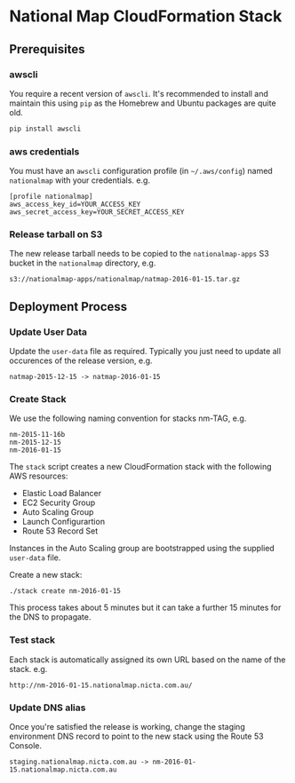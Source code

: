 # National Map CloudFormation Stack

## Prerequisites

### awscli

You require a recent version of `awscli`. It's recommended to install and maintain this using `pip` as the Homebrew and Ubuntu packages are quite old.

```sh
pip install awscli
```

### aws credentials

You must have an `awscli` configuration profile (in `~/.aws/config`) named `nationalmap` with your credentials. e.g.

```
[profile nationalmap]
aws_access_key_id=YOUR_ACCESS_KEY
aws_secret_access_key=YOUR_SECRET_ACCESS_KEY
```

### Release tarball on S3

The new release tarball needs to be copied to the `nationalmap-apps` S3 bucket in the `nationalmap` directory, e.g.

```
s3://nationalmap-apps/nationalmap/natmap-2016-01-15.tar.gz
```

## Deployment Process

### Update User Data

Update the `user-data` file as required. Typically you just need to update all occurences of the release version, e.g.

```
natmap-2015-12-15 -> natmap-2016-01-15
```

### Create Stack

We use the following naming convention for stacks nm-TAG, e.g.

```
nm-2015-11-16b
nm-2015-12-15
nm-2016-01-15
```

The `stack` script creates a new CloudFormation stack with the following AWS resources:

  - Elastic Load Balancer
  - EC2 Security Group
  - Auto Scaling Group
  - Launch Configurartion
  - Route 53 Record Set

Instances in the Auto Scaling group are bootstrapped using the supplied `user-data` file.

Create a new stack:

```
./stack create nm-2016-01-15
```

This process takes about 5 minutes but it can take a further 15 minutes for the DNS to propagate.

### Test stack

Each stack is automatically assigned its own URL based on the name of the stack. e.g.

```
http://nm-2016-01-15.nationalmap.nicta.com.au/
```

### Update DNS alias

Once you're satisfied the release is working, change the staging environment DNS record to point to the new stack using the Route 53 Console.


```
staging.nationalmap.nicta.com.au -> nm-2016-01-15.nationalmap.nicta.com.au
```
